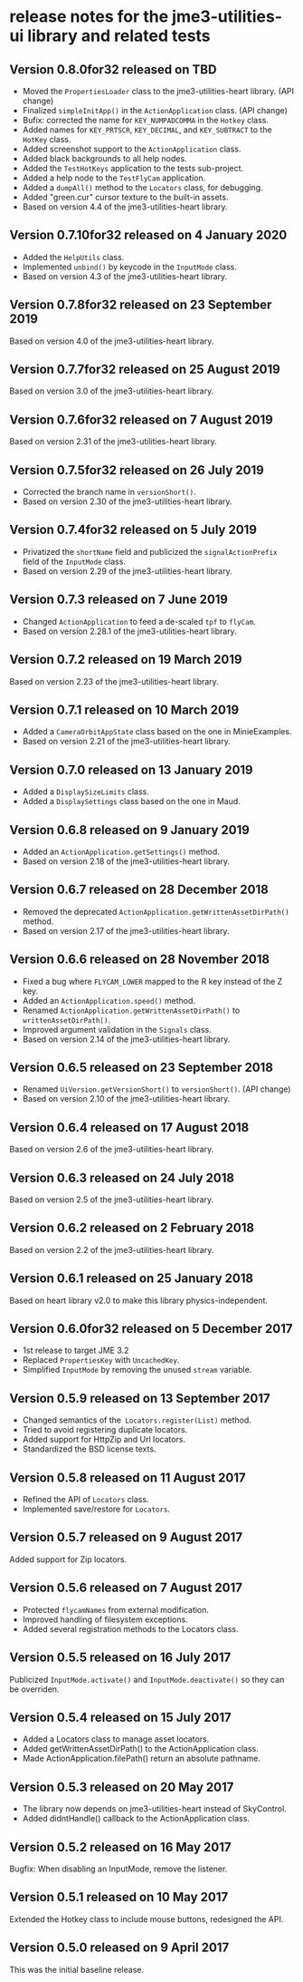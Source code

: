 # release notes for the jme3-utilities-ui library and related tests

## Version 0.8.0for32 released on TBD

 + Moved the `PropertiesLoader` class to the jme3-utilities-heart
   library. (API change)
 + Finalized `simpleInitApp()` in the `ActionApplication` class. (API change)
 + Bufix: corrected the name for `KEY_NUMPADCOMMA` in the `Hotkey` class.
 + Added names for `KEY_PRTSCR`, `KEY_DECIMAL`, and `KEY_SUBTRACT`
   to the `HotKey` class.
 + Added screenshot support to the `ActionApplication` class.
 + Added black backgrounds to all help nodes.
 + Added the `TestHotKeys` application to the tests sub-project.
 + Added a help node to the `TestFlyCam` application.
 + Added a `dumpAll()` method to the `Locators` class, for debugging.
 + Added "green.cur" cursor texture to the built-in assets.
 + Based on version 4.4 of the jme3-utilities-heart library.

## Version 0.7.10for32 released on 4 January 2020

 + Added the `HelpUtils` class.
 + Implemented `unbind()` by keycode in the `InputMode` class.
 + Based on version 4.3 of the jme3-utilities-heart library.

## Version 0.7.8for32 released on 23 September 2019

Based on version 4.0 of the jme3-utilities-heart library.

## Version 0.7.7for32 released on 25 August 2019

Based on version 3.0 of the jme3-utilities-heart library.

## Version 0.7.6for32 released on 7 August 2019

Based on version 2.31 of the jme3-utilities-heart library.

## Version 0.7.5for32 released on 26 July 2019

 + Corrected the branch name in `versionShort()`.
 + Based on version 2.30 of the jme3-utilities-heart library.

## Version 0.7.4for32 released on 5 July 2019

 + Privatized the `shortName` field and publicized the
   `signalActionPrefix` field of the `InputMode` class.
 + Based on version 2.29 of the jme3-utilities-heart library.

## Version 0.7.3 released on 7 June 2019

 + Changed `ActionApplication` to feed a de-scaled `tpf` to `flyCam`.
 + Based on version 2.28.1 of the jme3-utilities-heart library.

## Version 0.7.2 released on 19 March 2019

Based on version 2.23 of the jme3-utilities-heart library.

## Version 0.7.1 released on 10 March 2019

 + Added a `CameraOrbitAppState` class based on the one in MinieExamples.
 + Based on version 2.21 of the jme3-utilities-heart library.

## Version 0.7.0 released on 13 January 2019

 + Added a `DisplaySizeLimits` class.
 + Added a `DisplaySettings` class based on the one in Maud.

## Version 0.6.8 released on 9 January 2019

 + Added an `ActionApplication.getSettings()` method.
 + Based on version 2.18 of the jme3-utilities-heart library.

## Version 0.6.7 released on 28 December 2018

 + Removed the deprecated `ActionApplication.getWrittenAssetDirPath()` method.
 + Based on version 2.17 of the jme3-utilities-heart library.

## Version 0.6.6 released on 28 November 2018

 + Fixed a bug where `FLYCAM_LOWER` mapped to the R key instead of the Z key.
 + Added an `ActionApplication.speed()` method.
 + Renamed `ActionApplication.getWrittenAssetDirPath()`
   to `writtenAssetDirPath()`.
 + Improved argument validation in the `Signals` class.
 + Based on version 2.14 of the jme3-utilities-heart library.

## Version 0.6.5 released on 23 September 2018

 + Renamed `UiVersion.getVersionShort()` to `versionShort()`. (API change)
 + Based on version 2.10 of the jme3-utilities-heart library.

## Version 0.6.4 released on 17 August 2018

Based on version 2.6 of the jme3-utilities-heart library.

## Version 0.6.3 released on 24 July 2018

Based on version 2.5 of the jme3-utilities-heart library.

## Version 0.6.2 released on 2 February 2018

Based on version 2.2 of the jme3-utilities-heart library.

## Version 0.6.1 released on 25 January 2018

Based on heart library v2.0 to make this library physics-independent.

## Version 0.6.0for32 released on 5 December 2017

 + 1st release to target JME 3.2
 + Replaced `PropertiesKey` with `UncachedKey`.
 + Simplified `InputMode` by removing the unused `stream` variable.

## Version 0.5.9 released on 13 September 2017

 + Changed semantics of the` Locators.register(List)` method.
 + Tried to avoid registering duplicate locators.
 + Added support for HttpZip and Url locators.
 + Standardized the BSD license texts.

## Version 0.5.8 released on 11 August 2017

 + Refined the API of `Locators` class.
 + Implemented save/restore for `Locators`.

## Version 0.5.7 released on 9 August 2017

 Added support for Zip locators.

## Version 0.5.6 released on 7 August 2017

+ Protected `flycamNames` from external modification.
+ Improved handling of filesystem exceptions.
+ Added several registration methods to the Locators class.

## Version 0.5.5 released on 16 July 2017

Publicized `InputMode.activate()` and `InputMode.deactivate()` so they can be
overriden.

## Version 0.5.4 released on 15 July 2017

+ Added a Locators class to manage asset locators.
+ Added getWrittenAssetDirPath() to the ActionApplication class.
+ Made ActionApplication.filePath() return an absolute pathname.

## Version 0.5.3 released on 20 May 2017

+ The library now depends on jme3-utilities-heart instead of SkyControl.
+ Added didntHandle() callback to the ActionApplication class.

## Version 0.5.2 released on 16 May 2017

Bugfix: When disabling an InputMode, remove the listener.

## Version 0.5.1 released on 10 May 2017

Extended the Hotkey class to include mouse buttons, redesigned the API.

## Version 0.5.0 released on 9 April 2017

This was the initial baseline release.